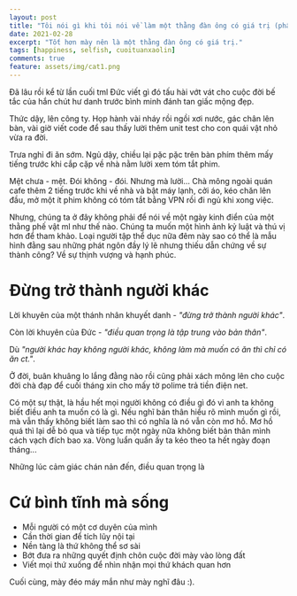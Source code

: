 ```yaml
---
layout: post
title: "Tôi nói gì khi tôi nói về làm một thằng đàn ông có giá trị (phần 2) - Bình tĩnh sống."
date: 2021-02-28
excerpt: "Tốt hơn mày nên là một thằng đàn ông có giá trị."
tags: [happiness, selfish, cuoituanxaolin]
comments: true
feature: assets/img/cat1.png
---
```


Đã lâu rồi kể từ lần cuối tml Đức viết gì đó tấu hài vớt vát cho cuộc đời bế tắc của hắn chút hư danh trước bình minh đánh tan giấc mộng đẹp.

Thức dậy, lên công ty. Họp hành vài nháy rồi ngồi xơi nước, gác chân lên bàn, vài giờ viết code để sau thấy lười thêm unit test cho con quái vật nhỏ vừa ra đời.

Trưa nghỉ đi ăn sớm. Ngủ dậy, chiều lại pặc pặc trên bàn phím thêm mấy tiếng trước khi cắp cặp về nhà nằm lười xem tóm tắt phim.

Mệt chưa - mệt. Đói không - đói. Nhưng mà lười...
Chà mông ngoài quán cafe thêm 2 tiếng trước khi về nhà và bật máy lạnh, cởi áo, kéo chăn lên đầu, mở một ít phim  không có tóm tắt bằng VPN rồi đi ngủ khi xong việc.

Nhưng, chúng ta ở đây không phải để nói về một ngày kinh điển của một thằng phế vật ml như thế nào. Chúng ta muốn một hình ảnh kỷ luật và thú vị hơn để tham khảo. Loại người tập thể dục nữa đêm này sao có thể là mẫu hình đằng sau những phát ngôn đầy lý lẽ nhưng thiếu dẫn chứng về sự thành công? Về sự thịnh vượng và hạnh phúc.

# Đừng trở thành người khác 

Lời khuyên của một thánh nhân khuyết danh - *"đừng trở thành người khác"*.

Còn lời khuyên của Đức - *"điều quan trọng là tập trung vào bản thân"*.

Dù *"người khác hay không người khác, không làm mà muốn có ăn thì chỉ có ăn ct."*.

Ở đời, buân khuâng lo lắng đằng nào rồi cũng phải xách mông lên cho cuộc đời chà đạp để cuối tháng xin cho mấy tờ polime trả tiền điện net.

Có một sự thật, là hầu hết mọi người không có điều gì đó vì anh ta không biết điều anh ta muốn có là gì. Nếu nghĩ bản thân hiểu rõ mình muốn gì rồi, mà vẫn thấy không biết làm sao thì có nghĩa là nó vẫn còn mơ hồ. Mơ hồ quá thì lại dễ bỏ qua và tiếp tục một ngày nữa không biết bản thân mình cách vạch đích bao xa. Vòng luẩn quẩn ấy ta kéo theo ta hết ngày đoạn tháng...

Những lúc cảm giác chán nản đến, điều quan trọng là 

# Cứ bình tĩnh mà sống

- Mỗi người có một cơ duyên của mình
- Cần thời gian để tích lũy nội tại
- Nền tàng là thứ không thể sơ sài
- Bớt đưa ra những quyết định chôn cuộc đời mày vào lòng đất
- Viết mọi thứ xuống để nhìn nhận mọi thứ khách quan hơn


Cuối cùng, mày đéo máy mắn như mày nghĩ đâu :).




